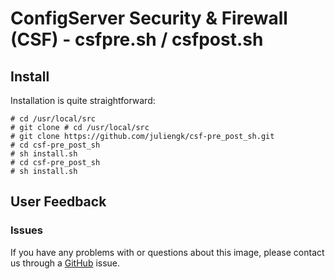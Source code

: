 # ConfigServer Security & Firewall (CSF) - csfpre.sh / csfpost.sh

## Install
Installation is quite straightforward:

```
# cd /usr/local/src
# git clone # cd /usr/local/src
# git clone https://github.com/juliengk/csf-pre_post_sh.git
# cd csf-pre_post_sh
# sh install.sh
# cd csf-pre_post_sh
# sh install.sh
```

## User Feedback
### Issues

If you have any problems with or questions about this image, please contact us through a [GitHub](https://github.com/juliengk/csf-pre_post_sh/issues) issue.
